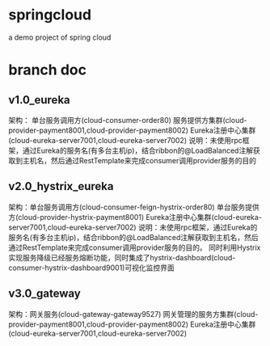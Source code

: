 # springcloud
a demo project of spring cloud

# branch doc
## v1.0_eureka
架构：
单台服务调用方(cloud-consumer-order80)
服务提供方集群(cloud-provider-payment8001,cloud-provider-payment8002)
Eureka注册中心集群(cloud-eureka-server7001,cloud-eureka-server7002)
说明：未使用rpc框架，通过Eureka的服务名(有多台主机ip)，结合ribbon的@LoadBalanced注解获取到主机名，然后通过RestTemplate来完成consumer调用provider服务的目的
## v2.0_hystrix_eureka
架构：单台服务调用方(cloud-consumer-feign-hystrix-order80) 单台服务提供方(cloud-provider-hystrix-payment8001) Eureka注册中心集群(cloud-eureka-server7001,cloud-eureka-server7002) 说明：未使用rpc框架，通过Eureka的服务名(有多台主机ip)，结合ribbon的@LoadBalanced注解获取到主机名，然后通过RestTemplate来完成consumer调用provider服务的目的。
同时利用Hystrix实现服务降级已经服务熔断功能，同时集成了hystrix-dashboard(cloud-consumer-hystrix-dashboard9001)可视化监控界面
## v3.0_gateway
架构：网关服务(cloud-gateway-gateway9527) 网关管理的服务方集群(cloud-provider-payment8001,cloud-provider-payment8002) Eureka注册中心集群(cloud-eureka-server7001,cloud-eureka-server7002)
